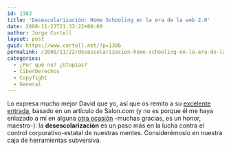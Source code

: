 ```yaml
---
id: 1382
title: 'Desescolarización: Home Schooling en la era de la web 2.0'
date: 2008-11-22T21:33:22+00:00
author: Jorge Cortell
layout: post
guid: https://www.cortell.net/?p=1386
permalink: /2008/11/22/desescolarizacion-home-schooling-en-la-era-de-la-web-20/
categories:
  - ¿Por qué no? ¿Utopías?
  - CiberDerechos
  - Copyfight
  - General
---
```

Lo expresa mucho mejor David que yo, así que os remito a su <a title="https://www.deugarte.com/desescolarizacion" href="https://www.deugarte.com/desescolarizacion" target="_blank">excelente entrada</a>, basado en un artículo de Salon.com (y no es porque él me haya enlazado a mí en alguna <a title="https://www.deugarte.com/lo-estatal-lo-publico-lo-privado-y-lo-privativo" href="https://www.deugarte.com/lo-estatal-lo-publico-lo-privado-y-lo-privativo" target="_blank">otra ocasión</a> -muchas gracias, es un honor, maestro-): la **desescolarización** es un paso más en la lucha contra el control corporativo-estatal de nuestras mentes. Considerémoslo en nuestra caja de herramientas subversiva.